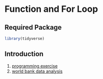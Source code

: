 # Function and For Loop

## Required Package 

```r
library(tidyverse)
```

## Introduction

1. [programming exercise](programming_exercises.md)
1. [world bank data analysis](world_bank.md)
